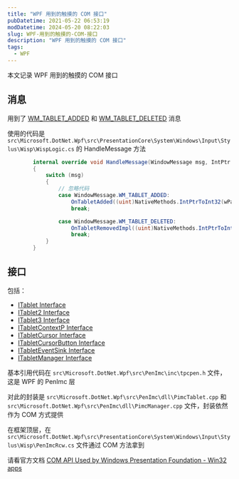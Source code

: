```yaml
---
title: "WPF 用到的触摸的 COM 接口"
pubDatetime: 2021-05-22 06:53:19
modDatetime: 2024-05-20 08:22:03
slug: WPF-用到的触摸的-COM-接口
description: "WPF 用到的触摸的 COM 接口"
tags:
  - WPF
---
```





本文记录 WPF 用到的触摸的 COM 接口

<!--more-->


<!-- CreateTime:2021/5/22 14:53:19 -->

<!-- 发布 -->

## 消息

用到了 [WM_TABLET_ADDED](https://docs.microsoft.com/en-us/windows/win32/tablet/wm-tablet-added?WT.mc_id=WD-MVP-5003260 ) 和 [WM_TABLET_DELETED](https://docs.microsoft.com/en-us/windows/win32/tablet/wm-tablet-deleted?WT.mc_id=WD-MVP-5003260 ) 消息

使用的代码是 `src\Microsoft.DotNet.Wpf\src\PresentationCore\System\Windows\Input\Stylus\Wisp\WispLogic.cs` 的 HandleMessage 方法

```csharp
        internal override void HandleMessage(WindowMessage msg, IntPtr wParam, IntPtr lParam)
        {
            switch (msg)
            {
                // 忽略代码
                case WindowMessage.WM_TABLET_ADDED:
                    OnTabletAdded((uint)NativeMethods.IntPtrToInt32(wParam));
                    break;

                case WindowMessage.WM_TABLET_DELETED:
                    OnTabletRemovedImpl((uint)NativeMethods.IntPtrToInt32(wParam), isInternalCall: true);
                    break;
            }
        }
```

## 接口

包括：


- [ITablet Interface](https://docs.microsoft.com/en-us/windows/win32/tablet/itablet?WT.mc_id=WD-MVP-5003260)
- [ITablet2 Interface](https://docs.microsoft.com/en-us/windows/win32/tablet/itablet2?WT.mc_id=WD-MVP-5003260)
- [ITablet3 Interface](https://docs.microsoft.com/en-us/windows/win32/tablet/itablet3?WT.mc_id=WD-MVP-5003260)
- [ITabletContextP Interface](https://docs.microsoft.com/en-us/windows/win32/tablet/itabletcontextp?WT.mc_id=WD-MVP-5003260)
- [ITabletCursor Interface](https://docs.microsoft.com/en-us/windows/win32/tablet/itabletcursor?WT.mc_id=WD-MVP-5003260)
- [ITabletCursorButton Interface](https://docs.microsoft.com/en-us/windows/win32/tablet/itabletcursorbutton?WT.mc_id=WD-MVP-5003260)
- [ITabletEventSink Interface](https://docs.microsoft.com/en-us/windows/win32/tablet/itableteventsink?WT.mc_id=WD-MVP-5003260)
- [ITabletManager Interface](https://docs.microsoft.com/en-us/windows/win32/tablet/itabletmanager?WT.mc_id=WD-MVP-5003260)


基本引用代码在 `src\Microsoft.DotNet.Wpf\src\PenImc\inc\tpcpen.h` 文件，这是 WPF 的 PenImc 层

对此的封装是 `src\Microsoft.DotNet.Wpf\src\PenImc\dll\PimcTablet.cpp` 和 `src\Microsoft.DotNet.Wpf\src\PenImc\dll\PimcManager.cpp` 文件，封装依然作为 COM 方式提供

在框架顶层，在 `src\Microsoft.DotNet.Wpf\src\PresentationCore\System\Windows\Input\Stylus\Wisp\PenImcRcw.cs` 文件通过 COM 方法拿到

请看官方文档 [COM API Used by Windows Presentation Foundation - Win32 apps](https://docs.microsoft.com/en-us/windows/win32/tablet/com-apis-used-by-windows-presentation-foundation?WT.mc_id=WD-MVP-5003260 )

